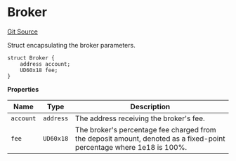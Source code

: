 # Broker

[Git Source](https://github.com/sablier-labs/flow/blob/1090a29c0270daf46c6023cab5d4df76504abe34/src/types/DataTypes.sol)

Struct encapsulating the broker parameters.

```solidity
struct Broker {
    address account;
    UD60x18 fee;
}
```

**Properties**

| Name      | Type      | Description                                                                                                          |
| --------- | --------- | -------------------------------------------------------------------------------------------------------------------- |
| `account` | `address` | The address receiving the broker's fee.                                                                              |
| `fee`     | `UD60x18` | The broker's percentage fee charged from the deposit amount, denoted as a fixed-point percentage where 1e18 is 100%. |
